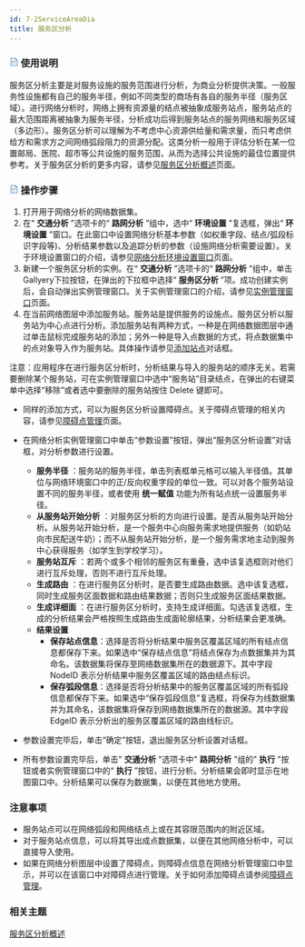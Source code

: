 ```yaml
---
id: 7-2ServiceAreaDia
title: 服务区分析
---
```

### ![](../img/read.gif) 使用说明

服务区分析主要是对服务设施的服务范围进行分析，为商业分析提供决策。一般服务性设施都有自己的服务半径，例如不同类型的商场有各自的服务半径（服务区域）。进行网络分析时，网络上拥有资源量的结点被抽象成服务站点，服务站点的最大范围距离被抽象为服务半径，分析成功后得到服务站点的服务网络和服务区域（多边形）。服务区分析可以理解为不考虑中心资源供给量和需求量，而只考虑供给方和需求方之间网络弧段阻力的资源分配。这类分析一般用于评估分析在某一位置邮局、医院、超市等公共设施的服务范围，从而为选择公共设施的最佳位置提供参考。关于服务区分析的更多内容，请参见[服务区分析概述](7-1ServiceArea)页面。

### ![](../img/read.gif) 操作步骤

  1. 打开用于网络分析的网络数据集。
  2. 在“ **交通分析** ”选项卡的“ **路网分析** ”组中，选中“ **环境设置** ”复选框，弹出“ **环境设置** ”窗口。在此窗口中设置网络分析基本参数（如权重字段、结点/弧段标识字段等)、分析结果参数以及追踪分析的参数（设施网络分析需要设置）。关于环境设置窗口的介绍，请参见[网络分析环境设置窗口](NetAnalystEnvironmentWIN)页面。
  3. 新建一个服务区分析的实例。在“ **交通分析** ”选项卡的“ **路网分析** ”组中，单击Gallyery下拉按钮，在弹出的下拉框中选择“ **服务区分析** ”项。成功创建实例后，会自动弹出实例管理窗口。关于实例管理窗口的介绍，请参见[实例管理窗口](InstanceWIN)页面。
  4. 在当前网络图层中添加服务站。服务站是提供服务的设施点。服务区分析以服务站为中心点进行分析。添加服务站有两种方式，一种是在网络数据图层中通过单击鼠标完成服务站的添加；另外一种是导入点数据的方式，将点数据集中的点对象导入作为服务站。具体操作请参见[添加站点](ImportLocations)对话框。

注意：应用程序在进行服务区分析时，分析结果与导入的服务站的顺序无关。若需要删除某个服务站，可在实例管理窗口中选中“服务站”目录结点，在弹出的右键菜单中选择“移除”或者选中要删除的服务站按住
Delete 键即可。

* 同样的添加方式，可以为服务区分析设置障碍点。关于障碍点管理的相关内容，请参见[障碍点管理](BarrierManagement)页面。
* 在网络分析实例管理窗口中单击“参数设置”按钮，弹出“服务区分析设置”对话框，对分析参数进行设置。 

  * **服务半径** ：服务站的服务半径，单击列表框单元格可以输入半径值。其单位与网络环境窗口中的正/反向权重字段的单位一致。可以对各个服务站设置不同的服务半径，或者使用 **统一赋值** 功能为所有站点统一设置服务半径。
  * **从服务站开始分析** ：对服务区分析的方向进行设置。是否从服务站开始分析。从服务站开始分析，是一个服务中心向服务需求地提供服务（如奶站向市民配送牛奶）；而不从服务站开始分析，是一个服务需求地主动到服务中心获得服务（如学生到学校学习）。
  * **服务站互斥** ：若两个或多个相邻的服务区有重叠，选中该复选框则对他们进行互斥处理，否则不进行互斥处理。
  * **生成路由** ：在进行服务区分析时，是否要生成路由数据。选中该复选框，同时生成服务区面数据和路由结果数据；否则只生成服务区面结果数据。
  * **生成详细面** ：在进行服务区分析时，支持生成详细面。勾选该复选框，生成的分析结果会严格按照生成路由生成面轮廓结果，分析结果会更准确。
  * **结果设置**
    * **保存站点信息**：选择是否将分析结果中服务区覆盖区域的所有结点信息都保存下来。如果选中“保存结点信息”将结点保存为点数据集并为其命名。该数据集将保存至网络数据集所在的数据源下。其中字段 NodeID 表示分析结果中服务区覆盖区域的路由结点标识。
    * **保存弧段信息**：选择是否将分析结果中的服务区覆盖区域的所有弧段信息都保存下来。如果选中“保存弧段信息”复选框，将保存为线数据集并为其命名，该数据集将保存到网络数据集所在的数据源。其中字段 EdgeID 表示分析出的服务区覆盖区域的路由线标识。
* 参数设置完毕后，单击“确定”按钮，退出服务区分析设置对话框。
* 所有参数设置完毕后，单击" **交通分析** "选项卡中" **路网分析** "组的" **执行** "按钮或者实例管理窗口中的“ **执行** ”按钮，进行分析。分析结果会即时显示在地图窗口中。分析结果可以保存为数据集，以便在其他地方使用。

###  注意事项

  * 服务站点可以在网络弧段和网络结点上或在其容限范围内的附近区域。
  * 对于服务站点信息，可以将其导出成点数据集，以便在其他网络分析中，可以直接导入使用。
  * 如果在网络分析图层中设置了障碍点，则障碍点信息在网络分析管理窗口中显示，并可以在该窗口中对障碍点进行管理。关于如何添加障碍点请参阅[障碍点管理](BarrierManagement)。

### 相关主题

[服务区分析概述](7-1ServiceArea)
